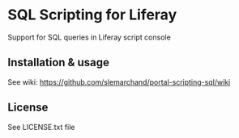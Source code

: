 SQL Scripting for Liferay
====================================

Support for SQL queries in Liferay script console 

Installation & usage
--------------------

See wiki: https://github.com/slemarchand/portal-scripting-sql/wiki


License
-------

See LICENSE.txt file
